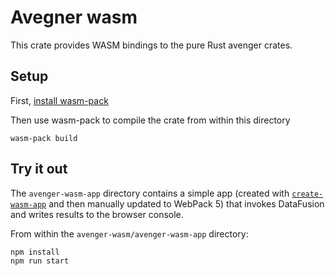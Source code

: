 # Avegner wasm
This crate provides WASM bindings to the pure Rust avenger crates.

## Setup

First, [install wasm-pack](https://rustwasm.github.io/wasm-pack/installer/)

Then use wasm-pack to compile the crate from within this directory

```
wasm-pack build
```

## Try it out

The `avenger-wasm-app` directory contains a simple app (created with [`create-wasm-app`](https://github.com/rustwasm/create-wasm-app) and then manually updated to WebPack 5) that invokes DataFusion and writes results to the browser console.

From within the `avenger-wasm/avenger-wasm-app` directory:

```
npm install
npm run start
```
